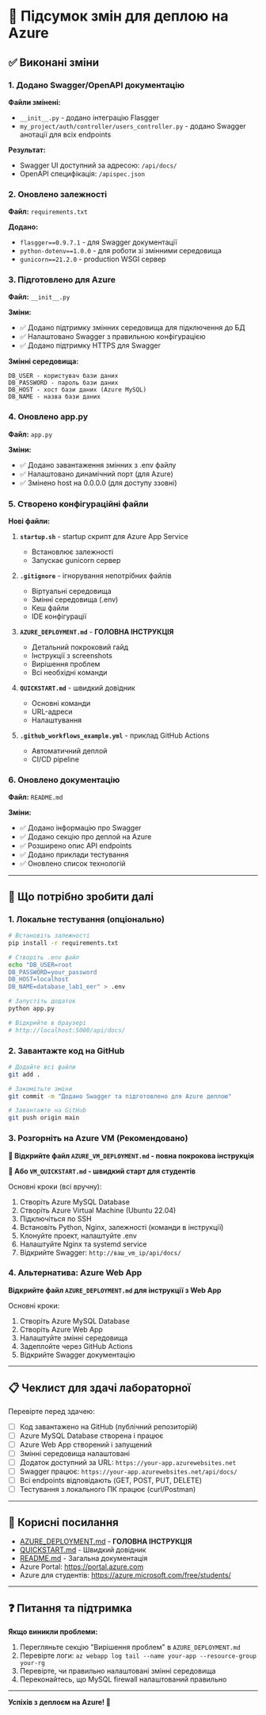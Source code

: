 # 📝 Підсумок змін для деплою на Azure

## ✅ Виконані зміни

### 1. Додано Swagger/OpenAPI документацію

**Файли змінені:**

- `__init__.py` - додано інтеграцію Flasgger
- `my_project/auth/controller/users_controller.py` - додано Swagger анотації для всіх endpoints

**Результат:**

- Swagger UI доступний за адресою: `/api/docs/`
- OpenAPI специфікація: `/apispec.json`

### 2. Оновлено залежності

**Файл:** `requirements.txt`

**Додано:**

- `flasgger==0.9.7.1` - для Swagger документації
- `python-dotenv==1.0.0` - для роботи зі змінними середовища
- `gunicorn==21.2.0` - production WSGI сервер

### 3. Підготовлено для Azure

**Файл:** `__init__.py`

**Зміни:**

- ✅ Додано підтримку змінних середовища для підключення до БД
- ✅ Налаштовано Swagger з правильною конфігурацією
- ✅ Додано підтримку HTTPS для Swagger

**Змінні середовища:**

```
DB_USER - користувач бази даних
DB_PASSWORD - пароль бази даних
DB_HOST - хост бази даних (Azure MySQL)
DB_NAME - назва бази даних
```

### 4. Оновлено app.py

**Файл:** `app.py`

**Зміни:**

- ✅ Додано завантаження змінних з .env файлу
- ✅ Налаштовано динамічний порт (для Azure)
- ✅ Змінено host на 0.0.0.0 (для доступу ззовні)

### 5. Створено конфігураційні файли

**Нові файли:**

1. **`startup.sh`** - startup скрипт для Azure App Service

   - Встановлює залежності
   - Запускає gunicorn сервер

2. **`.gitignore`** - ігнорування непотрібних файлів

   - Віртуальні середовища
   - Змінні середовища (.env)
   - Кеш файли
   - IDE конфігурації

3. **`AZURE_DEPLOYMENT.md`** - **ГОЛОВНА ІНСТРУКЦІЯ**

   - Детальний покроковий гайд
   - Інструкції з screenshots
   - Вирішення проблем
   - Всі необхідні команди

4. **`QUICKSTART.md`** - швидкий довідник

   - Основні команди
   - URL-адреси
   - Налаштування

5. **`.github_workflows_example.yml`** - приклад GitHub Actions
   - Автоматичний деплой
   - CI/CD pipeline

### 6. Оновлено документацію

**Файл:** `README.md`

**Зміни:**

- ✅ Додано інформацію про Swagger
- ✅ Додано секцію про деплой на Azure
- ✅ Розширено опис API endpoints
- ✅ Додано приклади тестування
- ✅ Оновлено список технологій

---

## 🚀 Що потрібно зробити далі

### 1. Локальне тестування (опціонально)

```bash
# Встановіть залежності
pip install -r requirements.txt

# Створіть .env файл
echo "DB_USER=root
DB_PASSWORD=your_password
DB_HOST=localhost
DB_NAME=database_lab1_eer" > .env

# Запустіть додаток
python app.py

# Відкрийте в браузері
# http://localhost:5000/api/docs/
```

### 2. Завантажте код на GitHub

```bash
# Додайте всі файли
git add .

# Закомітьте зміни
git commit -m "Додано Swagger та підготовлено для Azure деплою"

# Завантажте на GitHub
git push origin main
```

### 3. Розгорніть на Azure VM (Рекомендовано)

**📘 Відкрийте файл `AZURE_VM_DEPLOYMENT.md` - повна покрокова інструкція**

**🚀 Або `VM_QUICKSTART.md` - швидкий старт для студентів**

Основні кроки (всі вручну):

1. Створіть Azure MySQL Database
2. Створіть Azure Virtual Machine (Ubuntu 22.04)
3. Підключіться по SSH
4. Встановіть Python, Nginx, залежності (команди в інструкції)
5. Клонуйте проект, налаштуйте .env
6. Налаштуйте Nginx та systemd service
7. Відкрийте Swagger: `http://ваш_vm_ip/api/docs/`

### 4. Альтернатива: Azure Web App

**Відкрийте файл `AZURE_DEPLOYMENT.md` для інструкції з Web App**

Основні кроки:

1. Створіть Azure MySQL Database
2. Створіть Azure Web App
3. Налаштуйте змінні середовища
4. Задеплойте через GitHub Actions
5. Відкрийте Swagger документацію

---

## 📋 Чеклист для здачі лабораторної

Перевірте перед здачею:

- [ ] Код завантажено на GitHub (публічний репозиторій)
- [ ] Azure MySQL Database створена і працює
- [ ] Azure Web App створений і запущений
- [ ] Змінні середовища налаштовані
- [ ] Додаток доступний за URL: `https://your-app.azurewebsites.net`
- [ ] Swagger працює: `https://your-app.azurewebsites.net/api/docs/`
- [ ] Всі endpoints відповідають (GET, POST, PUT, DELETE)
- [ ] Тестування з локального ПК працює (curl/Postman)

---

## 🔗 Корисні посилання

- [AZURE_DEPLOYMENT.md](AZURE_DEPLOYMENT.md) - **ГОЛОВНА ІНСТРУКЦІЯ**
- [QUICKSTART.md](QUICKSTART.md) - Швидкий довідник
- [README.md](README.md) - Загальна документація
- Azure Portal: https://portal.azure.com
- Azure для студентів: https://azure.microsoft.com/free/students/

---

## ❓ Питання та підтримка

**Якщо виникли проблеми:**

1. Перегляньте секцію "Вирішення проблем" в `AZURE_DEPLOYMENT.md`
2. Перевірте логи: `az webapp log tail --name your-app --resource-group your-rg`
3. Перевірте, чи правильно налаштовані змінні середовища
4. Переконайтесь, що MySQL firewall налаштований правильно

---

**Успіхів з деплоєм на Azure! 🎉**
